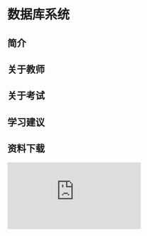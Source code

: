 
# 数据库系统

## 简介

## 关于教师

## 关于考试

## 学习建议

## 资料下载

![](https://raw.githubusercontent.com/HIT-OpenCS/CS_Courses/main/公共课程/数据库系统/file.md ":include")
